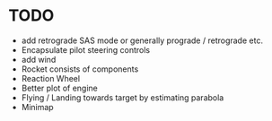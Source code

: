 
# TODO

- add retrograde SAS mode or generally prograde / retrograde etc.
- Encapsulate pilot steering controls
- add wind
- Rocket consists of components
- Reaction Wheel
- Better plot of engine
- Flying / Landing towards target by estimating parabola
- Minimap
